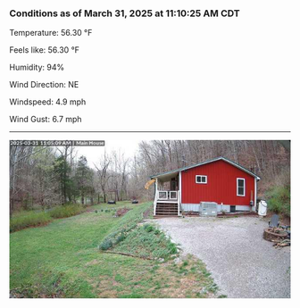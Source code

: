 ### Conditions as of March 31, 2025 at 11:10:25 AM CDT 

Temperature: 56.30 &deg;F

Feels like: 56.30 &deg;F

Humidity: 94%

Wind Direction: NE

Windspeed: 4.9 mph

Wind Gust: 6.7 mph

---

<img src="./images/latest.jpeg"/>

